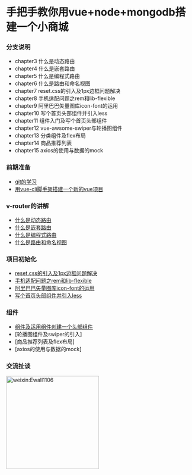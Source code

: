# 手把手教你用vue+node+mongodb搭建一个小商城

### 分支说明
- chapter3 什么是动态路由  
- chapter4 什么是嵌套路由
- chapter5 什么是编程式路由
- chapter6 什么是路由和命名视图
- chapter7 reset.css的引入及1px边框问题解决
- chapter8 手机适配问题之rem和lib-flexible
- chapter9 阿里巴巴矢量图库icon-font的运用
- chapter10 写个首页头部组件并引入less
- chapter11 组件入门及写个首页头部组件
- chapter12 vue-awsome-swiper与轮播图组件
- chapter13 分类组件及flex布局
- chapter14 商品推荐列表
- chapter15 axios的使用与数据的mock

### 前期准备
- [git的学习](https://www.jianshu.com/p/6deca2cfc37a)
- [用vue-cli脚手架搭建一个新的vue项目](https://www.jianshu.com/p/0b91e9a05694)

### v-router的讲解
- [什么是动态路由](https://www.jianshu.com/p/f499d9f64958)
- [什么是嵌套路由](https://www.jianshu.com/p/3036137769da)
- [什么是编程式路由](https://www.jianshu.com/p/81ed5a90bb10)
- [什么是路由和命名视图](https://www.jianshu.com/p/004b73f3f589)

### 项目初始化
- [reset.css的引入及1px边框问题解决](https://www.jianshu.com/p/03172908d344)
- [手机适配问题之rem和lib-flexible](https://www.jianshu.com/p/6edffcd890e9)
- [阿里巴巴矢量图库icon-font的运用](https://www.jianshu.com/p/bfc035236d76)
- [写个首页头部组件并引入less](https://www.jianshu.com/p/bdd4dd2c098b)

### 组件
- [组件及运用组件创建一个头部组件](https://www.jianshu.com/p/aa6d64994379)
- [轮播图组件及swiper的引入]
- [商品推荐列表及flex布局]
- [axios的使用与数据的mock]


### 交流扯谈
<img src="https://wx3.sinaimg.cn/mw1024/006pIwwKgy1frm9f1mghlj30e80e83yy.jpg" width="250px" height="250px" alt="weixin:Ewall1106"/>

